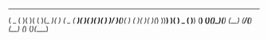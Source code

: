  ____  __  __  _  _  ____  ____    ____  ____  ____  _   _  ____ 
(  _ \(  )(  )( \( )(_  _)(_  _)  (  _ \( ___)(_  _)( )_( )( ___)
 )___/ )(__)(  )  (  _)(_   )(     )(_) ))__)   )(   ) _ (  )__) 
(__)  (______)(_)\_)(____) (__)   (____/(____) (__) (_) (_)(____)

